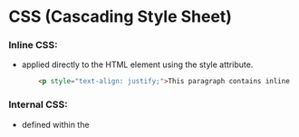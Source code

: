 # CSS (Cascading Style Sheet)
### Inline CSS:
- applied directly to the HTML element using the style attribute.
    ```html
        <p style="text-align: justify;">This paragraph contains inline CSS.</p>
    ```
### Internal CSS:
- defined within the <style> tag in the <head> section of the HTML document.
    ```html
        <!DOCTYPE html>
        <html lang="en">
        <head>
            <style>
                h2 { text-align: center; color: red; }
            </style>
        </head>
        <body>
            <h2>This heading is with internal CSS.</h2>
        </body>
    ```
### External CSS:
- defined in a seperate CSS file and linked to the HTML document using the <link> tag.
    - `index.html`
    ```html
        <!DOCTYPE html>
        <html lang="en">
        <head>
            <link rel="stylesheet" href="style.css"/>
        </head>
        <body>
            <h2>This heading is with internal CSS.</h2>
        </body>
    ```
    - `style.css`
    ```css
        h2 {
            text-align: center;
            color: red;
        }
    ```
---
## CSS Selectors:
### Element Selector:
- Select all instances of a particular HTML element.
    ```css
        p {
            color: lightblue;
        }
    ```
### Class Selector:
- Selects elements with a specific class attribute.
    ```css
        .container {
            background-color: silver;
        }
    ```
### ID Selector:
- Selects a single element with a specific id attribute.
    ```css
        #navbar {
            background-color: pink;
        }
    ```
---

## CSS Typography and CSS Box Model
### Typography
- **Attribures**
    - color --> sets font color
    - font-seze --> sets the size of the font
    - font-weight --> sets the thickness of the font
    - font-style --> sets the font style
- **Example**
    ```css
        p {
            color: lightblue;
            font-size: 18px;
            font-weight: 700;
            font-style: italic;
        }
    ```
- **Attribures**
    - content --> includes the content's height and width<br>
    - border --> line that surrounds the content, can have specific - width, style and color<br>
    - padding --> space between content and border<br>
    - margin --> space between the border of the content and surrounding elements. 
- **Example**
    ```css
        .box {
            width: 200px;
            height: 100px;
            border: 2px solid gray;
            padding: 20px;
            margin: 10px;
        }
    ```

## CSS Positioning
- Allows to place elements precisely in desired place.
- **Properties:** static, relative, absolute, fixed, sticky.
- The properties offer flexibility for organizing content.
- For Example,
    - **`relative`** - moves an element to its normal position
    - **`absolute`** - places an element based on its closest positioned ancestor.

### `Static` Positioning:
- The default position behavior of an element. If no position property is diclered, the element considered it as default position: **static**.

### `Relative` Positioning:
- The element will move relative to its normal/actual position.
- Allows the use of **top**, **bottom**, **left** and **right** properties for adjustment.
    ```css
        .one {
            background-color: powderblue;
            position: relative;
            right: 50px;
        }
    ```

### `Absolute` Positioning:
- The element will move relativele to the nearest positioned (parent) element.
- If none, it positioned relative to the initial containing block (usually - the <html> element).
    ```css
        .one {
            background-color: powderblue;
            position: absolute;
            top: 50px;
            left: 0px;
        }
    ```

### `Fixed` Positioning:
- The element will be positioned relative to the browser window.
- Remain fixed even when the page is being scrolled.
    ```css
        .navbar {
            background-color: gray;
            position: fixed;
            top: 0px;
            width: 100%;
            text-align: center;
        }
    ```

### `Sticky` Positioning:
- The element acts like relative positioning until the element reaches a specified point during scrolling, then it become `fixed`.
    ```css
        .sticky-navbar {
            background-color: gray;
            position: sticky;
            top: 0px;
        }
    ```

### `Z-Index` Positioning:**
- Z-Index specifies the stack order of an element.
- Higher z-index valued element is displayed in front of lower valued element.
    ```css
        #first {
            background-color: gray;
            position: absolute;
            z-index: -1
            top: 30px;
            left: 30px;
        }
        #second {
            background-color: maroon;
            position: absolute;
            top: 10px;
            left: 10px;
        }
        #third {
            background-color: gray;
            position: absolute;
            z-index: -2
            top: 50px;
            left: 50px;
        }
    ```